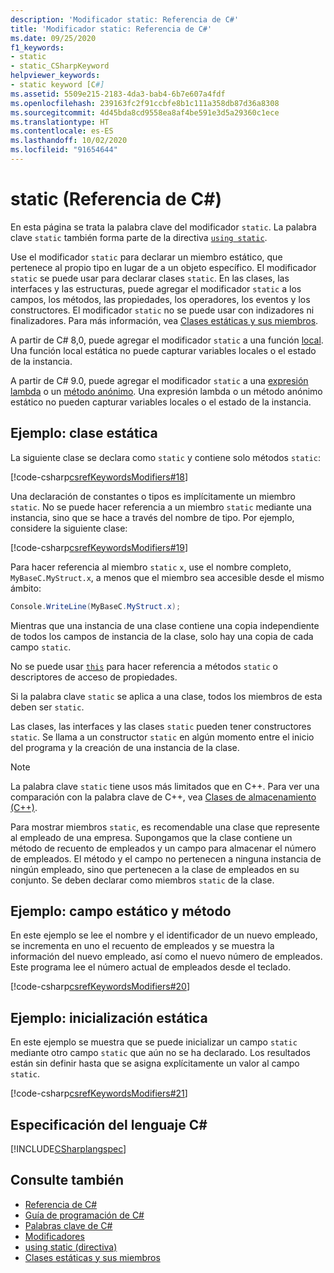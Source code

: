 ```yaml
---
description: 'Modificador static: Referencia de C#'
title: 'Modificador static: Referencia de C#'
ms.date: 09/25/2020
f1_keywords:
- static
- static_CSharpKeyword
helpviewer_keywords:
- static keyword [C#]
ms.assetid: 5509e215-2183-4da3-bab4-6b7e607a4fdf
ms.openlocfilehash: 239163fc2f91ccbfe8b1c111a358db87d36a8308
ms.sourcegitcommit: 4d45bda8cd9558ea8af4be591e3d5a29360c1ece
ms.translationtype: HT
ms.contentlocale: es-ES
ms.lasthandoff: 10/02/2020
ms.locfileid: "91654644"
---
```

# <a name="static-c-reference"></a>static (Referencia de C#)

En esta página se trata la palabra clave del modificador `static`. La palabra clave `static` también forma parte de la directiva [`using static`](using-static.md).

Use el modificador `static` para declarar un miembro estático, que pertenece al propio tipo en lugar de a un objeto específico. El modificador `static` se puede usar para declarar clases `static`. En las clases, las interfaces y las estructuras, puede agregar el modificador `static` a los campos, los métodos, las propiedades, los operadores, los eventos y los constructores. El modificador `static` no se puede usar con indizadores ni finalizadores. Para más información, vea [Clases estáticas y sus miembros](../../programming-guide/classes-and-structs/static-classes-and-static-class-members.md).

A partir de C# 8,0, puede agregar el modificador `static` a una función [local](../../programming-guide/classes-and-structs/local-functions.md). Una función local estática no puede capturar variables locales o el estado de la instancia.

A partir de C# 9.0, puede agregar el modificador `static` a una [expresión lambda](../operators/lambda-expressions.md) o un [método anónimo](../operators/delegate-operator.md). Una expresión lambda o un método anónimo estático no pueden capturar variables locales o el estado de la instancia.

## <a name="example---static-class"></a>Ejemplo: clase estática

La siguiente clase se declara como `static` y contiene solo métodos `static`:

[!code-csharp[csrefKeywordsModifiers#18](~/samples/snippets/csharp/VS_Snippets_VBCSharp/csrefKeywordsModifiers/CS/csrefKeywordsModifiers.cs#18)]

Una declaración de constantes o tipos es implícitamente un miembro `static`. No se puede hacer referencia a un miembro `static` mediante una instancia, sino que se hace a través del nombre de tipo. Por ejemplo, considere la siguiente clase:

[!code-csharp[csrefKeywordsModifiers#19](~/samples/snippets/csharp/VS_Snippets_VBCSharp/csrefKeywordsModifiers/CS/csrefKeywordsModifiers.cs#19)]

Para hacer referencia al miembro `static` `x`, use el nombre completo, `MyBaseC.MyStruct.x`, a menos que el miembro sea accesible desde el mismo ámbito:

```csharp
Console.WriteLine(MyBaseC.MyStruct.x);
```

Mientras que una instancia de una clase contiene una copia independiente de todos los campos de instancia de la clase, solo hay una copia de cada campo `static`.

No se puede usar [`this`](this.md) para hacer referencia a métodos `static` o descriptores de acceso de propiedades.

Si la palabra clave `static` se aplica a una clase, todos los miembros de esta deben ser `static`.

Las clases, las interfaces y las clases `static` pueden tener constructores `static`. Se llama a un constructor `static` en algún momento entre el inicio del programa y la creación de una instancia de la clase.

> [!NOTE]
> La palabra clave `static` tiene usos más limitados que en C++. Para ver una comparación con la palabra clave de C++, vea [Clases de almacenamiento (C++)](/cpp/cpp/storage-classes-cpp#static).

Para mostrar miembros `static`, es recomendable una clase que represente al empleado de una empresa. Supongamos que la clase contiene un método de recuento de empleados y un campo para almacenar el número de empleados. El método y el campo no pertenecen a ninguna instancia de ningún empleado, sino que pertenecen a la clase de empleados en su conjunto. Se deben declarar como miembros `static` de la clase.

## <a name="example---static-field-and-method"></a>Ejemplo: campo estático y método

En este ejemplo se lee el nombre y el identificador de un nuevo empleado, se incrementa en uno el recuento de empleados y se muestra la información del nuevo empleado, así como el nuevo número de empleados. Este programa lee el número actual de empleados desde el teclado.

[!code-csharp[csrefKeywordsModifiers#20](~/samples/snippets/csharp/VS_Snippets_VBCSharp/csrefKeywordsModifiers/CS/csrefKeywordsModifiers.cs#20)]  

## <a name="example---static-initialization"></a>Ejemplo: inicialización estática

En este ejemplo se muestra que se puede inicializar un campo `static` mediante otro campo `static` que aún no se ha declarado. Los resultados están sin definir hasta que se asigna explícitamente un valor al campo `static`.

[!code-csharp[csrefKeywordsModifiers#21](~/samples/snippets/csharp/VS_Snippets_VBCSharp/csrefKeywordsModifiers/CS/csrefKeywordsModifiers.cs#21)]  

## <a name="c-language-specification"></a>Especificación del lenguaje C#

[!INCLUDE[CSharplangspec](~/includes/csharplangspec-md.md)]

## <a name="see-also"></a>Consulte también

- [Referencia de C#](../index.md)
- [Guía de programación de C#](../../programming-guide/index.md)
- [Palabras clave de C#](index.md)
- [Modificadores](index.md)
- [using static (directiva)](using-static.md)
- [Clases estáticas y sus miembros](../../programming-guide/classes-and-structs/static-classes-and-static-class-members.md)
